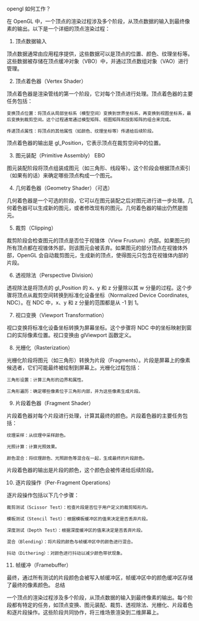opengl 如何工作？


在 OpenGL 中，一个顶点的渲染过程涉及多个阶段，从顶点数据的输入到最终像素的输出。以下是一个详细的顶点渲染过程：
1. 顶点数据输入

顶点数据通常由应用程序提供，这些数据可以是顶点的位置、颜色、纹理坐标等。这些数据被存储在顶点缓冲对象（VBO）中，并通过顶点数组对象（VAO）进行管理。

2. 顶点着色器（Vertex Shader）

顶点着色器是渲染管线的第一个阶段，它对每个顶点进行处理。顶点着色器的主要任务包括：

    变换顶点位置：将顶点从局部坐标系（模型空间）变换到世界坐标系，再变换到视图坐标系，最后变换到裁剪空间。这个过程通常通过模型矩阵、视图矩阵和投影矩阵的组合来完成。

    传递顶点属性：将顶点的其他属性（如颜色、纹理坐标等）传递给后续阶段。

顶点着色器的输出是 gl_Position，它表示顶点在裁剪空间中的位置。

3. 图元装配（Primitive Assembly） EBO

图元装配阶段将顶点组装成图元（如三角形、线段等）。这个阶段会根据顶点索引（如果有的话）来确定哪些顶点构成一个图元。

4. 几何着色器（Geometry Shader）（可选）

几何着色器是一个可选的阶段，它可以在图元装配之后对图元进行进一步处理。几何着色器可以生成新的图元，或者修改现有的图元。几何着色器的输出仍然是图元。

5. 裁剪（Clipping）

裁剪阶段会检查图元的顶点是否位于视锥体（View Frustum）内部。如果图元的所有顶点都在视锥体外部，则该图元会被丢弃。如果图元的部分顶点在视锥体外部，OpenGL 会自动裁剪图元，生成新的顶点，使得图元只包含在视锥体内部的片段。

6. 透视除法（Perspective Division）

透视除法是将顶点的 gl_Position 的 x、y 和 z 分量除以其 w 分量的过程。这个步骤将顶点从裁剪空间转换到标准化设备坐标（Normalized Device Coordinates, NDC）。在 NDC 中，x、y 和 z 分量的范围都是从 -1 到 1。

7. 视口变换（Viewport Transformation）

视口变换将标准化设备坐标转换为屏幕坐标。这个步骤将 NDC 中的坐标映射到窗口的实际像素位置。视口变换由 glViewport 函数定义。

8. 光栅化（Rasterization）

光栅化阶段将图元（如三角形）转换为片段（Fragments）。片段是屏幕上的像素候选者，它们可能最终被绘制到屏幕上。光栅化过程包括：

    三角形设置：计算三角形的边界和属性。

    三角形遍历：确定哪些像素位于三角形内部，并为这些像素生成片段。

9. 片段着色器（Fragment Shader）

片段着色器对每个片段进行处理，计算其最终的颜色。片段着色器的主要任务包括：

    纹理采样：从纹理中采样颜色。

    光照计算：计算光照效果。

    颜色混合：将纹理颜色、光照颜色等混合在一起，生成最终的片段颜色。

片段着色器的输出是片段的颜色，这个颜色会被传递给后续阶段。

10. 逐片段操作（Per-Fragment Operations）

逐片段操作包括以下几个步骤：

    裁剪测试（Scissor Test）：检查片段是否位于用户定义的裁剪矩形内。

    模板测试（Stencil Test）：根据模板缓冲区的值来决定是否丢弃片段。

    深度测试（Depth Test）：根据深度缓冲区的值来决定是否丢弃片段。

    混合（Blending）：将片段的颜色与帧缓冲区中的颜色进行混合。

    抖动（Dithering）：对颜色进行抖动以减少颜色带状现象。

11. 帧缓冲（Framebuffer）

最终，通过所有测试的片段颜色会被写入帧缓冲区，帧缓冲区中的颜色缓冲区存储了最终的像素颜色。
总结

一个顶点的渲染过程涉及多个阶段，从顶点数据的输入到最终像素的输出。每个阶段都有特定的任务，如顶点变换、图元装配、裁剪、透视除法、光栅化、片段着色和逐片段操作。这些阶段共同协作，将三维场景渲染到二维屏幕上。

